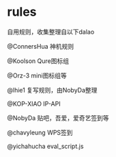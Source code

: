 # rules

自用规则，收集整理自以下dalao

@ConnersHua 神机规则

@Koolson Qure图标组

@Orz-3 mini图标组等

@lhie1 复写规则，由NobyDa整理

@KOP-XIAO IP-API

@NobyDa 贴吧，吾爱，爱奇艺签到等

@chavyleung WPS签到

@yichahucha eval_script.js
